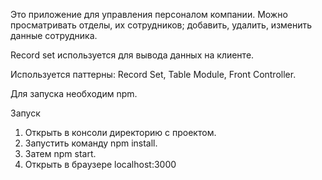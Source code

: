 Это приложение для управления персоналом компании.
Можно просматривать отделы, их сотрудников; добавить, удалить, изменить данные сотрудника.

Record set используется для вывода данных на клиенте.

Используется паттерны: Record Set, Table Module, Front Controller.

Для запуска необходим npm.

Запуск
1. Открыть в консоли директорию с проектом.
2. Запустить команду npm install.
3. Затем npm start.
4. Открыть в браузере localhost:3000
